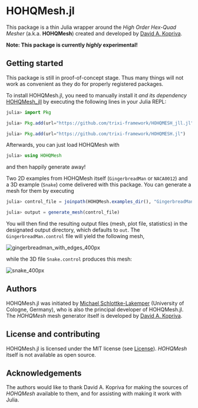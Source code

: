 # HOHQMesh.jl

This package is a thin Julia wrapper around the *High Order Hex-Quad Mesher*
(a.k.a. **HOHQMesh**) created and developed by
[David A. Kopriva](https://www.math.fsu.edu/~kopriva/).

**Note: This package is currently _highly_ experimental!**


## Getting started

This package is still in proof-of-concept stage. Thus many things will not work
as convenient as they do for properly registered packages.

To install HOHQMesh.jl, you need to manually install it *and its dependency*
[HOHQMesh_jll](https://github.com/trixi-framework/HOHQMESH_jll.jl)
by executing the following lines in your Julia REPL:
```julia
julia> import Pkg

julia> Pkg.add(url="https://github.com/trixi-framework/HOHQMESH_jll.jl")

julia> Pkg.add(url="https://github.com/trixi-framework/HOHQMESH.jl")
```

Afterwards, you can just load HOHQMesh with
```julia
julia> using HOHQMesh
```
and then happily generate away!

Two 2D examples from HOHQMesh itself (`GingerbreadMan` or `NACA0012`) and a 3D
example (`Snake`) come delivered with this package. You can generate a mesh for
them by executing
```julia
julia> control_file = joinpath(HOHQMesh.examples_dir(), "GingerbreadMan.control")

julia> output = generate_mesh(control_file)
```
You will then find the resulting output files (mesh, plot file, statistics) in
the designated output directory, which defaults to `out`. The
`GingerbreadMan.control` file will yield the following mesh,

![gingerbreadman_with_edges_400px](https://user-images.githubusercontent.com/3637659/117241938-80f4ee80-ae34-11eb-854a-ebebcd0b9d88.png)

while the 3D file `Snake.control` produces this mesh:

![snake_400px](https://user-images.githubusercontent.com/3637659/117241963-8ce0b080-ae34-11eb-9b79-d091807d9a23.png)


## Authors
HOHQMesh.jl was initiated by
[Michael Schlottke-Lakemper](https://www.mi.uni-koeln.de/NumSim/schlottke-lakemper)
(University of Cologne, Germany), who is also the principal developer of HOHQMesh.jl.
The *HOHQMesh* mesh generator itself is developed by
[David A. Kopriva](https://www.math.fsu.edu/~kopriva/).


## License and contributing
HOHQMesh.jl is licensed under the MIT license (see [License](@ref)).
*HOHQMesh* itself is not available as open source.


## Acknowledgements
The authors would like to thank David A. Kopriva for making the sources of
*HOHQMesh* available to them, and for assisting with making it work with Julia.
